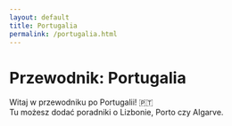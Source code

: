 ```yaml
---
layout: default
title: Portugalia
permalink: /portugalia.html
---
```


# Przewodnik: Portugalia

Witaj w przewodniku po Portugalii! 🇵🇹  
Tu możesz dodać poradniki o Lizbonie, Porto czy Algarve.
